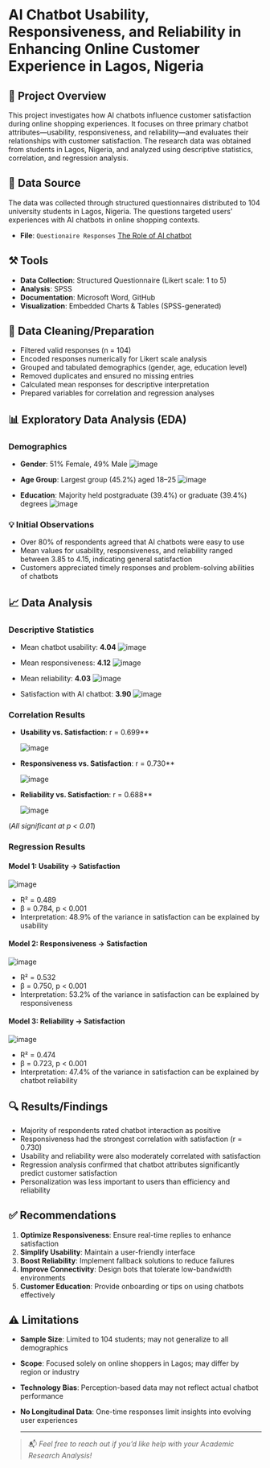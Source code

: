 # AI Chatbot Usability, Responsiveness, and Reliability in Enhancing Online Customer Experience in Lagos, Nigeria

## 📌 Project Overview
This project investigates how AI chatbots influence customer satisfaction during online shopping experiences. It focuses on three primary chatbot attributes—usability, responsiveness, and reliability—and evaluates their relationships with customer satisfaction. The research data was obtained from students in Lagos, Nigeria, and analyzed using descriptive statistics, correlation, and regression analysis.

## 📁 Data Source
The data was collected through structured questionnaires distributed to 104 university students in Lagos, Nigeria. The questions targeted users’ experiences with AI chatbots in online shopping contexts.
- **File**: `Questionaire Responses`  [The Role of AI chatbot](https://github.com/user-attachments/files/20726485/The.Role.of.AI.Chatbots.in.Influencing.the.Online.Customer.Experience.and.Satisfaction.1-104.xlsx)

## ⚒️ Tools
- **Data Collection**: Structured Questionnaire (Likert scale: 1 to 5)  
- **Analysis**: SPSS  
- **Documentation**: Microsoft Word, GitHub  
- **Visualization**: Embedded Charts & Tables (SPSS-generated)

## 🧹 Data Cleaning/Preparation
- Filtered valid responses (n = 104)  
- Encoded responses numerically for Likert scale analysis  
- Grouped and tabulated demographics (gender, age, education level)  
- Removed duplicates and ensured no missing entries  
- Calculated mean responses for descriptive interpretation  
- Prepared variables for correlation and regression analyses

## 📊 Exploratory Data Analysis (EDA)
### Demographics
- **Gender**: 51% Female, 49% Male
 ![image](https://github.com/user-attachments/assets/dcfcaaaf-731a-4562-8ca2-26acf904683d) 

- **Age Group**: Largest group (45.2%) aged 18–25
  ![image](https://github.com/user-attachments/assets/18ba1861-8426-4977-afa4-9dd59ee181d9)

- **Education**: Majority held postgraduate (39.4%) or graduate (39.4%) degrees
![image](https://github.com/user-attachments/assets/d0c995a6-8331-4b14-a5bf-92f0b54321b5)


### 💡 Initial Observations
- Over 80% of respondents agreed that AI chatbots were easy to use  
- Mean values for usability, responsiveness, and reliability ranged between 3.85 to 4.15, indicating general satisfaction  
- Customers appreciated timely responses and problem-solving abilities of chatbots

## 📈 Data Analysis

### Descriptive Statistics
- Mean chatbot usability: **4.04**
  ![image](https://github.com/user-attachments/assets/6e42929c-334c-4f8f-8bad-b9f916bc3f8e)  
- Mean responsiveness: **4.12**
  ![image](https://github.com/user-attachments/assets/b4e06385-29bb-468f-a27a-45a25cf695d5)
 
- Mean reliability: **4.03**
  ![image](https://github.com/user-attachments/assets/aed25c86-fda9-4f72-829b-692eaa01440e)

- Satisfaction with AI chatbot: **3.90**
![image](https://github.com/user-attachments/assets/107a2afc-79ce-4a16-b712-4065f57d3318)


### Correlation Results

- **Usability vs. Satisfaction**: r = 0.699**
  
  ![image](https://github.com/user-attachments/assets/86cf5dba-2a80-4765-a91b-fcfca0778a37)
 
- **Responsiveness vs. Satisfaction**: r = 0.730**

  ![image](https://github.com/user-attachments/assets/04b0a383-fe48-4102-b0d5-d5fce8d0510b)
 
- **Reliability vs. Satisfaction**: r = 0.688**

    ![image](https://github.com/user-attachments/assets/49da475c-d52f-4637-a2bc-82ac8545be89)

(*All significant at p < 0.01*)

### Regression Results
#### Model 1: Usability → Satisfaction

![image](https://github.com/user-attachments/assets/e5ddf7eb-cbf0-4279-ac61-ce2155aae0f5)

- R² = 0.489  
- β = 0.784, p < 0.001  
- Interpretation: 48.9% of the variance in satisfaction can be explained by usability  

#### Model 2: Responsiveness → Satisfaction

![image](https://github.com/user-attachments/assets/8a320f13-8634-45d6-9a98-65261125f76f)

- R² = 0.532  
- β = 0.750, p < 0.001  
- Interpretation: 53.2% of the variance in satisfaction can be explained by responsiveness  

#### Model 3: Reliability → Satisfaction

![image](https://github.com/user-attachments/assets/2f0576b8-84a3-4f5f-ac72-60df3f4fb21e)

- R² = 0.474  
- β = 0.723, p < 0.001  
- Interpretation: 47.4% of the variance in satisfaction can be explained by chatbot reliability  

## 🔍 Results/Findings
- Majority of respondents rated chatbot interaction as positive  
- Responsiveness had the strongest correlation with satisfaction (r = 0.730)  
- Usability and reliability were also moderately correlated with satisfaction  
- Regression analysis confirmed that chatbot attributes significantly predict customer satisfaction  
- Personalization was less important to users than efficiency and reliability  

## ✅ Recommendations
1. **Optimize Responsiveness**: Ensure real-time replies to enhance satisfaction  
2. **Simplify Usability**: Maintain a user-friendly interface  
3. **Boost Reliability**: Implement fallback solutions to reduce failures  
4. **Improve Connectivity**: Design bots that tolerate low-bandwidth environments  
5. **Customer Education**: Provide onboarding or tips on using chatbots effectively

## ⚠️ Limitations
- **Sample Size**: Limited to 104 students; may not generalize to all demographics  
- **Scope**: Focused solely on online shoppers in Lagos; may differ by region or industry  
- **Technology Bias**: Perception-based data may not reflect actual chatbot performance  
- **No Longitudinal Data**: One-time responses limit insights into evolving user experiences

  ---

> 📬 *Feel free to reach out if you’d like help with your Academic Research Analysis!*
